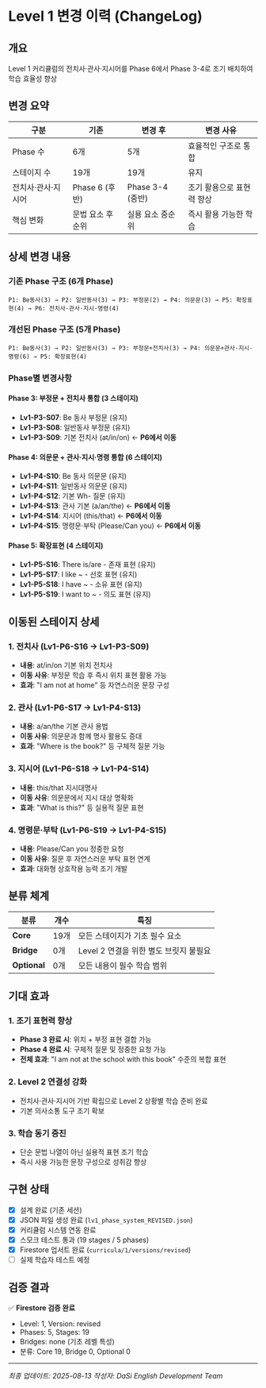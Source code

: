 # Level 1 변경 이력 (ChangeLog)

## 개요
Level 1 커리큘럼의 전치사·관사·지시어를 Phase 6에서 Phase 3-4로 조기 배치하여 학습 효율성 향상

## 변경 요약
| 구분 | 기존 | 변경 후 | 변경 사유 |
|------|------|---------|-----------|
| Phase 수 | 6개 | 5개 | 효율적인 구조로 통합 |
| 스테이지 수 | 19개 | 19개 | 유지 |
| 전치사·관사·지시어 | Phase 6 (후반) | Phase 3-4 (중반) | 조기 활용으로 표현력 향상 |
| 핵심 변화 | 문법 요소 후순위 | 실용 요소 중순위 | 즉시 활용 가능한 학습 |

## 상세 변경 내용

### 기존 Phase 구조 (6개 Phase)
```
P1: Be동사(3) → P2: 일반동사(3) → P3: 부정문(2) → P4: 의문문(3) → P5: 확장표현(4) → P6: 전치사·관사·지시·명령(4)
```

### 개선된 Phase 구조 (5개 Phase)
```
P1: Be동사(3) → P2: 일반동사(3) → P3: 부정문+전치사(3) → P4: 의문문+관사·지시·명령(6) → P5: 확장표현(4)
```

### Phase별 변경사항

#### Phase 3: 부정문 + 전치사 통합 (3 스테이지)
- **Lv1-P3-S07**: Be 동사 부정문 (유지)
- **Lv1-P3-S08**: 일반동사 부정문 (유지)
- **Lv1-P3-S09**: 기본 전치사 (at/in/on) ← **P6에서 이동**

#### Phase 4: 의문문 + 관사·지시·명령 통합 (6 스테이지)
- **Lv1-P4-S10**: Be 동사 의문문 (유지)
- **Lv1-P4-S11**: 일반동사 의문문 (유지)
- **Lv1-P4-S12**: 기본 Wh- 질문 (유지)
- **Lv1-P4-S13**: 관사 기본 (a/an/the) ← **P6에서 이동**
- **Lv1-P4-S14**: 지시어 (this/that) ← **P6에서 이동**
- **Lv1-P4-S15**: 명령문·부탁 (Please/Can you) ← **P6에서 이동**

#### Phase 5: 확장표현 (4 스테이지)
- **Lv1-P5-S16**: There is/are - 존재 표현 (유지)
- **Lv1-P5-S17**: I like ~ - 선호 표현 (유지)
- **Lv1-P5-S18**: I have ~ - 소유 표현 (유지)
- **Lv1-P5-S19**: I want to ~ - 의도 표현 (유지)

## 이동된 스테이지 상세

### 1. 전치사 (Lv1-P6-S16 → Lv1-P3-S09)
- **내용**: at/in/on 기본 위치 전치사
- **이동 사유**: 부정문 학습 후 즉시 위치 표현 활용 가능
- **효과**: "I am not at home" 등 자연스러운 문장 구성

### 2. 관사 (Lv1-P6-S17 → Lv1-P4-S13)
- **내용**: a/an/the 기본 관사 용법
- **이동 사유**: 의문문과 함께 명사 활용도 증대
- **효과**: "Where is the book?" 등 구체적 질문 가능

### 3. 지시어 (Lv1-P6-S18 → Lv1-P4-S14)
- **내용**: this/that 지시대명사
- **이동 사유**: 의문문에서 지시 대상 명확화
- **효과**: "What is this?" 등 실용적 질문 표현

### 4. 명령문·부탁 (Lv1-P6-S19 → Lv1-P4-S15)
- **내용**: Please/Can you 정중한 요청
- **이동 사유**: 질문 후 자연스러운 부탁 표현 연계
- **효과**: 대화형 상호작용 능력 조기 개발

## 분류 체계
| 분류 | 개수 | 특징 |
|------|------|------|
| **Core** | 19개 | 모든 스테이지가 기초 필수 요소 |
| **Bridge** | 0개 | Level 2 연결을 위한 별도 브릿지 불필요 |
| **Optional** | 0개 | 모든 내용이 필수 학습 범위 |

## 기대 효과

### 1. 조기 표현력 향상
- **Phase 3 완료 시**: 위치 + 부정 표현 결합 가능
- **Phase 4 완료 시**: 구체적 질문 및 정중한 요청 가능
- **전체 효과**: "I am not at the school with this book" 수준의 복합 표현

### 2. Level 2 연결성 강화
- 전치사·관사·지시어 기반 확립으로 Level 2 상황별 학습 준비 완료
- 기본 의사소통 도구 조기 확보

### 3. 학습 동기 증진
- 단순 문법 나열이 아닌 실용적 표현 조기 학습
- 즉시 사용 가능한 문장 구성으로 성취감 향상

## 구현 상태
- [x] 설계 완료 (기존 세션)
- [x] JSON 파일 생성 완료 (`lv1_phase_system_REVISED.json`)
- [x] 커리큘럼 시스템 연동 완료
- [x] 스모크 테스트 통과 (19 stages / 5 phases)
- [x] Firestore 업서트 완료 (`curricula/1/versions/revised`)
- [ ] 실제 학습자 테스트 예정

## 검증 결과
✅ **Firestore 검증 완료**
- Level: 1, Version: revised
- Phases: 5, Stages: 19
- Bridges: none (기초 레벨 특성)
- 분류: Core 19, Bridge 0, Optional 0

---
*최종 업데이트: 2025-08-13*
*작성자: DaSi English Development Team*